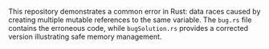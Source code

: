 This repository demonstrates a common error in Rust: data races caused by creating multiple mutable references to the same variable. The `bug.rs` file contains the erroneous code, while `bugSolution.rs` provides a corrected version illustrating safe memory management.